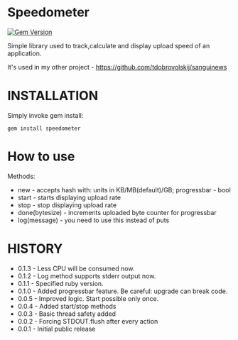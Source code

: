 Speedometer
===========
[![Gem Version](https://badge.fury.io/rb/speedometer.svg)](http://badge.fury.io/rb/speedometer)

Simple library used to track,calculate and display upload speed of an application.

It's used in my other project - https://github.com/tdobrovolskij/sanguinews

INSTALLATION
============
Simply invoke gem install:

    gem install speedometer

How to use
==========
Methods:
* new - accepts hash with: units in KB/MB(default)/GB; progressbar - bool
* start - starts displaying upload rate
* stop - stop displaying upload rate
* done(bytesize) - increments uploaded byte counter for progressbar
* log(message) - you need to use this instead of puts

HISTORY
=======
* 0.1.3 - Less CPU will be consumed now.
* 0.1.2 - Log method supports stderr output now.
* 0.1.1 - Specified ruby version.
* 0.1.0 - Added progressbar feature. Be careful: upgrade can break code.
* 0.0.5 - Improved logic. Start possible only once.
* 0.0.4 - Added start/stop methods
* 0.0.3 - Basic thread safety added
* 0.0.2 - Forcing STDOUT.flush after every action
* 0.0.1 - Initial public release
